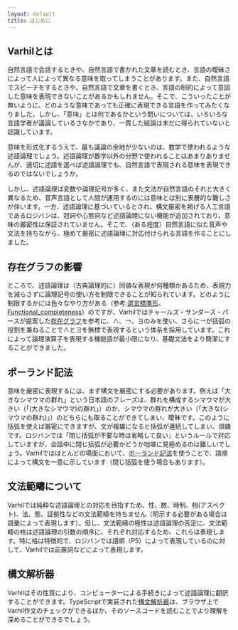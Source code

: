 ```yaml
---
layout: default
title: はじめに
---
```


## Varhilとは

自然言語で会話するときや、自然言語で書かれた文章を読むとき、言語の曖昧さによって人によって異なる意味を取ってしまうことがあります。また、自然言語でスピーチをするときや、自然言語で文章を書くとき、言語の制約によって意図した意味を表現できないことがあるかもしれません。そこで、こういったことが無いように、どのような意味であっても正確に表現できる言語を作ってみたくなりました。しかし、「意味」とは何であるかという問いについては、いろいろな言語学者が議論しているさなかであり、一貫した結論は未だに得られていないと認識しています。

意味を形式化するうえで、最も議論の余地が少ないのは、数学で使われるような述語論理でしょう。述語論理が数学以外の分野で使われることはあまりありませんが、適切に述語を選べば述語論理でも、自然言語で表現される意味を表現できるのではないでしょうか。

しかし、述語論理は変数や論理記号が多く、また文法が自然言語のそれと大きく異なるため、音声言語として人間が運用するのには意味とは別に表層的な難しさが伴います。一方、述語論理に基づいているとされ、構文厳密を掲げる人工言語であるロジバンは、冠詞や心態詞など述語論理にない機能が追加されており、意味の厳密性は保証されていません。そこで、（ある程度）自然言語に似た音声や文法を持ちながら、極めて厳密に述語論理に対応付けられる言語を作ることにしました。

## 存在グラフの影響

ところで、述語論理は（古典論理的に）同値な表現が何種類かあるため、表現力を減らさずに論理記号の使い方を制限できることが知られています。どのように制限するかには色々なやり方がある（参考:[選言標準形](https://ja.wikipedia.org/wiki/%E9%81%B8%E8%A8%80%E6%A8%99%E6%BA%96%E5%BD%A2)、[Functional_completeness](https://en.wikipedia.org/wiki/Functional_completeness)）のですが、Varhilではチャールズ・サンダース・パースが提案した[存在グラフ](https://ja.wikipedia.org/wiki/%E5%AD%98%E5%9C%A8%E3%82%B0%E3%83%A9%E3%83%95)を参考に、∧、￢、∃のみを使い、さらに￢が括弧の役割を兼ねることで∧と∃を無標で表現するという体系を採用しています。これによって論理演算子を表現する機能語が最小限になり、基礎文法をより簡潔にすることができました。

## ポーランド記法

意味を厳密に表現するには、まず構文を厳密にする必要があります。例えば「大きなシマウマの群れ」という日本語のフレーズは、群れを構成するシマウマが大きい（「(大きなシマウマ)の群れ」）のか、シマウマの群れが大きい（「大きな(シマウマの群れ)」）のどちらにも取ることができてしまい、曖昧です。このように括弧を使えば厳密にできますが、文が複雑になると括弧が連続してしまい、煩雑です。ロジバンでは「閉じ括弧が不要な時は省略して良い」というルールで対応していますが、会話中に閉じ括弧が必要かどうか咄嗟に見極めるのは難しいでしょう。Varhilではほとんどの場面において、[ポーランド記法](https://ja.wikipedia.org/wiki/%E3%83%9D%E3%83%BC%E3%83%A9%E3%83%B3%E3%83%89%E8%A8%98%E6%B3%95)を使うことで、語順によって構文を一意に示しています（閉じ括弧を使う場合もあります）。

## 文法範疇について

Varhilでは純粋な述語論理との対応を目指すため、性、数、時制、相(アスペクト)、法、態、証拠性などの文法範疇を持ちません（明示する必要がある場合は語彙によって表現します）。但し、文法範疇の極性は述語論理の否定に、文法範疇の格は述語論理の引数の順序に、それぞれ対応するため、これらは表現します。特に格は特徴的で、ロジバンでは語順（PS）によって表現しているのに対して、Varhilでは前置詞などによって表現します。

## 構文解析器

Varhilはその性質により、コンピューターによる手続きによって述語論理に翻訳することができます。TypeScriptで実装された[構文解析器](parser)は、ブラウザ上でVarhil作文のチェックができるほか、そのソースコードを読むことでより理解を深めることができるでしょう。
